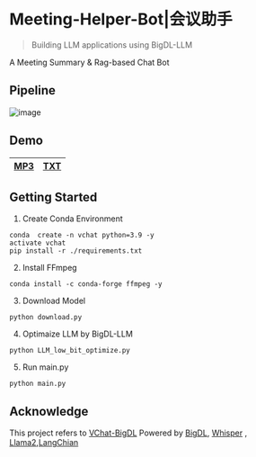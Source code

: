 # Meeting-Helper-Bot|会议助手
> Building LLM applications using BigDL-LLM

A Meeting Summary & Rag-based Chat Bot

## Pipeline
![image](https://github.com/Lxt115/Meeting-Summary-Bot/assets/67227722/03ce0f86-e793-4723-adf9-088aae4c6efd)

## Demo
|[MP3](demo/demo_mp3.mp4)|[TXT](demo/demo_txt.mp4)|
|:-:|:-:|

## Getting Started 
1. Create Conda Environment
```
conda  create -n vchat python=3.9 -y
activate vchat
pip install -r ./requirements.txt
```
2. Install FFmpeg
```
conda install -c conda-forge ffmpeg -y
```
3. Download Model
```
python download.py
```
4. Optimaize LLM by BigDL-LLM
```
python LLM_low_bit_optimize.py
```
5. Run main.py
```
python main.py
```

## Acknowledge

This project refers to [VChat-BigDL](https://github.com/Kailuo-Lai/VChat-BigDL)
Powered by [BigDL](https://github.com/intel-analytics/BigDL), [Whisper](https://github.com/openai/whisper) , [Llama2](https://github.com/facebookresearch/llama),[LangChian](https://github.com/langchain-ai/langchain)
